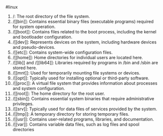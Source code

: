 #linux
1. /: The root directory of the file system.
2. /[[bin]]: Contains essential binary files (executable programs) required for system operation.
3. /[[boot]]: Contains files related to the boot process, including the kernel and bootloader configuration.
4. /[[dev]]: Represents devices on the system, including hardware devices and pseudo-devices.
5. /[[etc]]: Contains system-wide configuration files.
6. /[[home]]: Home directories for individual users are located here.
7. /[[lib]] and /[[lib64]]: Libraries required by programs in /bin and /sbin are stored here.
8. /[[mnt]]: Used for temporarily mounting file systems or devices.
9. /[[opt]]: Typically used for installing optional or third-party software.
10. /[[proc]]: A virtual file system that provides information about processes and system configuration.
11. /[[root]]: The home directory for the root user.
12. /[[sbin]]: Contains essential system binaries that require administrative privileges.
13. /[[srv]]: Typically used for data files of services provided by the system.
14. /[[tmp]]: A temporary directory for storing temporary files.
15. /[[usr]]: Contains user-related programs, libraries, and documentation.
16. /[[var]]: Contains variable data files, such as log files and spool directories